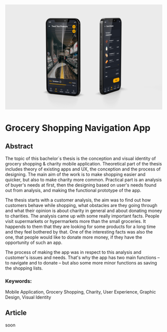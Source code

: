 <!-- Add an *optional* hero image to provide visual context. -->

![A Mobile App Mock-up Picture with Two Phones which Shows Tracking Screen and Charity Screen.](./img/thesis-abstract-hero.jpg)

# Grocery Shopping Navigation App

## Abstract
The topic of this bachelor´s thesis is the conception and visual identity of grocery shopping & charity mobile application. Theoretical part of the thesis includes theory of existing apps and UX, the conception and the process of designing. The main aim of the work is to make shopping easier and quicker, but also to make charity more common. Practical part is an analysis of buyer's needs at first, then the designing based on user's needs found out from analysis, and making the functional prototype of the app. 

The thesis starts with a customer analysis, the aim was to find out how customers behave while shopping, what obstacles are they going through and what their opinion is about charity in general and about donating money to charities. The analysis came up with some really important facts. People visit supermarkets or hypermarkets more than the small groceries. It happends to them that they are looking for some products for a long time and they feel bothered by that. One of the interesting facts was also the one, that people would like to donate more money, if they have the opportunity of such an app.

The process of making the app was in respect to this analysis and customer's issues and needs. That's why the app has two main functions – to navigate and to donate – but also some more minor functions as saving the shopping lists.

### Keywords: 
Mobile Application, Grocery Shopping, Charity, User Experience, Graphic Design, Visual Identity

## Article
soon
<!-- Expanded article based on outline. -->
